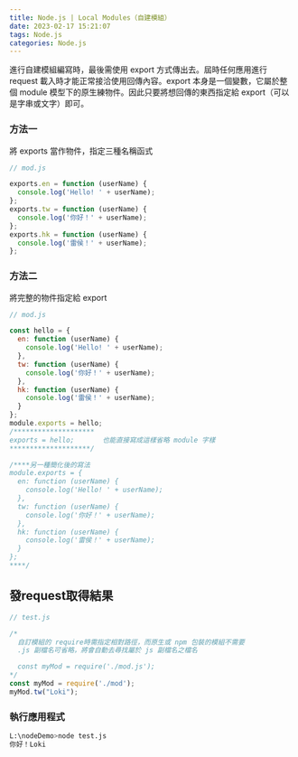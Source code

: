 ```yaml
---
title: Node.js | Local Modules（自建模組）
date: 2023-02-17 15:21:07
tags: Node.js
categories: Node.js
---
```

進行自建模組編寫時，最後需使用 export 方式傳出去。屆時任何應用進行 request 載入時才能正常接洽使用回傳內容。export 本身是一個變數，它屬於整個 module 模型下的原生練物件。因此只要將想回傳的東西指定給 export（可以是字串或文字）即可。

### 方法一

將 exports 當作物件，指定三種名稱函式

```jsx
// mod.js

exports.en = function (userName) {
  console.log('Hello! ' + userName);
};
exports.tw = function (userName) {
  console.log('你好！' + userName);
};
exports.hk = function (userName) {
  console.log('雷侯！' + userName);
};
```

### 方法二

將完整的物件指定給 export

```jsx
// mod.js

const hello = {
  en: function (userName) {
    console.log('Hello! ' + userName);
  },
  tw: function (userName) {
    console.log('你好！' + userName);
  },
  hk: function (userName) {
    console.log('雷侯！' + userName);
  }
};
module.exports = hello;  
/********************
exports = hello;       也能直接寫成這樣省略 module 字樣
********************/

/****另一種簡化後的寫法
module.exports = {
  en: function (userName) {
    console.log('Hello! ' + userName);
  },
  tw: function (userName) {
    console.log('你好！' + userName);
  },
  hk: function (userName) {
    console.log('雷侯！' + userName);
  }
};
****/
```

## 發request取得結果

```jsx
// test.js

/*
  自訂模組的 require時需指定相對路徑，而原生或 npm 包裝的模組不需要
  .js 副檔名可省略，將會自動去尋找屬於 js 副檔名之檔名

  const myMod = require('./mod.js');
*/
const myMod = require('./mod');
myMod.tw("Loki");
```

### 執行應用程式

```bash
L:\nodeDemo>node test.js
你好！Loki
```